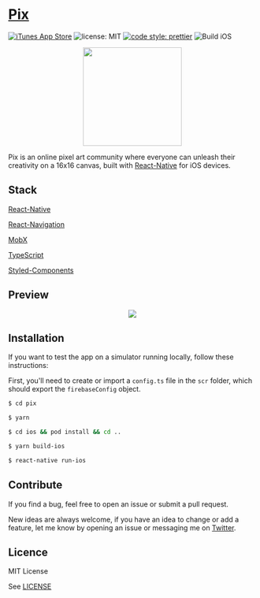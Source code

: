 # [Pix](https://apps.apple.com/app/pix-share-your-art/id1542611830?l=en)

[![iTunes App Store](https://img.shields.io/itunes/v/1542611830.svg?style=flat-square)](https://apps.apple.com/app/pix-share-your-art/id1542611830?l=en)
![license: MIT](https://img.shields.io/github/license/illu/pix?style=flat-square)
[![code style: prettier](https://img.shields.io/badge/code_style-prettier-ff69b4.svg?style=flat-square)](https://github.com/prettier/prettier)
![Build iOS](https://github.com/Illu/Pix/workflows/Build%20iOS/badge.svg?branch=main)

<p align="center">
  <img width="200" src="https://maximenory.com/pix/logo.png" />
</p>

Pix is an online pixel art community where everyone can unleash their creativity on a 16x16 canvas, built with [React-Native](https://github.com/facebook/react-native) for iOS devices.


## Stack

[React-Native](https://github.com/facebook/react-native)

[React-Navigation](https://reactnavigation.org/)

[MobX](https://mobx.js.org/)

[TypeScript](https://www.typescriptlang.org/)

[Styled-Components](https://www.styled-components.com/)

## Preview

<p align="center">
  <img src="https://maximenory.com/pix/mockup.png" />
</p>

## Installation

If you want to test the app on a simulator running locally, follow these instructions:

First, you'll need to create or import a `config.ts` file in the `scr` folder, which should export the `firebaseConfig` object.

```bash
$ cd pix

$ yarn

$ cd ios && pod install && cd ..

$ yarn build-ios

$ react-native run-ios
```

## Contribute

If you find a bug, feel free to open an issue or submit a pull request.

New ideas are always welcome, if you have an idea to change or add a feature, let me know by opening an issue or messaging me on [Twitter](https://twitter.com/MaximeNory).

## Licence

MIT License

See [LICENSE](LICENSE)
